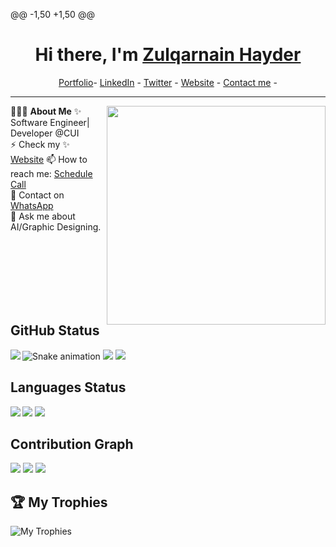 @@ -1,50 +1,50 @@
<h1 align="center"> Hi there, I'm <a href="https://www.linkedin.com/in/zulqarnain-hayder/">Zulqarnain Hayder</a> </h1> 

<!--- Adding Header Elements -->
<p align="center">
  <a href="https://linktr.ee/engr.zulqarnain">Portfolio</a>-
  <a href="https://www.linkedin.com/in/zulqarnain-hayder/">LinkedIn</a> - 
  <a href="https://x.com/zulqarnai7">Twitter</a> -
  <a href="https://linktr.ee/engr.zulqarnain">Website</a> -
  <a href="https://topmate.io/zulqarnain">Contact me</a> -
</p> 

-----------------------------------------------------------
👨🏻‍💻 **About Me**<img src="https://raw.githubusercontent.com/sanjay-kv/sanjay-kv/main/Assets/illustration.png" min-width="300px" max-width="300px" width="350px" align="right"> 
✨ Software Engineer| Developer @CUI <br>
⚡ Check my ✨ [Website](https://linktr.ee/engr.zulqarnain)
📫 How to reach me: [Schedule Call](https://topmate.io/zulqarnain) <br>
👯 Contact on  [WhatsApp](http://wa.me/923554797685)<br>
💬 Ask me about AI/Graphic Designing.<br>

<br><br>
<br><br>
<br><br>

## GitHub Status
<img  src="https://raw.githubusercontent.com/zulqarnain-hayder/zulqarnain-hayder/output/github-contribution-grid-snake-dark.svg" alt="Snake animation" />
<img  src="https://github-profile-summary-cards.vercel.app/api/cards/stats?username=Zulqarnain-hayder1&theme=tokyonight"  align="left" >
<img  src="https://github-stats-lemon.vercel.app/api?username=Zulqarnain-hayder1&show_icons=true&hide_border=true&theme=react" >
<img  src="https://github-readme-streak-stats.herokuapp.com/?user=Zulqarnain-hayder1&theme=tokyonight" >

## Languages Status

<img  src="https://github-profile-summary-cards.vercel.app/api/cards/most-commit-language?username=Zulqarnain-hayder1&theme=tokyonight"  align="left">
<img  src="https://github-readme-stats.vercel.app/api/top-langs/?username=Zulqarnain-hayder1&theme=tokyonight"  >
<img  src="https://github-profile-summary-cards.vercel.app/api/cards/repos-per-language?username=Zulqarnain-hayder1&theme=tokyonight" >


## Contribution Graph

<img  src="https://github-readme-activity-graph.vercel.app/graph?username=Zulqarnain-hayder1&theme=react-dark" >
<img  src="https://github-profile-summary-cards.vercel.app/api/cards/profile-details?username=Zulqarnain-hayder1&theme=tokyonight" >
<img  src="https://github-profile-summary-cards.vercel.app/api/cards/productive-time?username=Zulqarnain-hayder1&theme=tokyonight">

<!--- Adding Tech Stack open Section -->
## 🏆 My Trophies
![My Trophies](https://github-profile-trophy.vercel.app/?username=Zulqarnain-hayder1)

<!--[![Profile Views](https://visitcount.itsvg.in/api?id=engr-zulqarnain&icon=0&color=3)](https://visitcount.itsvg.in)

<!-- Proudly created with GPRM ( https://gprm.itsvg.in ) -->
